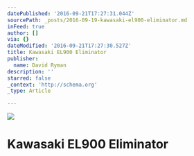```yaml
---
datePublished: '2016-09-21T17:27:31.044Z'
sourcePath: _posts/2016-09-19-kawasaki-el900-eliminator.md
inFeed: true
author: []
via: {}
dateModified: '2016-09-21T17:27:30.527Z'
title: Kawasaki EL900 Eliminator
publisher:
  name: David Ryman
description: ''
starred: false
_context: 'http://schema.org'
_type: Article

---
```

![](https://the-grid-user-content.s3-us-west-2.amazonaws.com/2aa08869-0961-4a76-8e61-5d21ac61172b.jpg)

# Kawasaki EL900 Eliminator